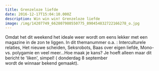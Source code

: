 ```yaml
---
title: Grenzeloze liefde
date: 2016-12-17T15:04:10.000Z
description: Win win win! Grenzeloze liefde
image: /img/14207749_662807980550775_890454832722166278_o.jpg
---
```


Omdat het dit weekend het ideale weer wordt om eens lekker met een magazine in de zon te liggen. In dit themanummer o.a. : Interculturele relaties, Het nieuwe scheiden, Seksrobots, Baas over eigen liefde, Mono- vs. polygamie en veel meer...Hoe maak je kans? Je hoeft alleen maar dit bericht te 'liken', simpel! ( donderdag 8 september\
wordt de winnaar bekend gemaakt).